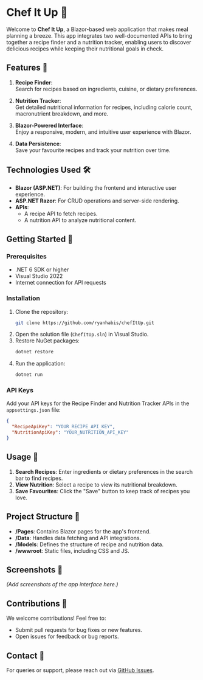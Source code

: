 # Chef It Up 🍴

Welcome to **Chef It Up**, a Blazor-based web application that makes meal planning a breeze. This app integrates two well-documented APIs to bring together a recipe finder and a nutrition tracker, enabling users to discover delicious recipes while keeping their nutritional goals in check.

## Features 🚀

1. **Recipe Finder**:  
   Search for recipes based on ingredients, cuisine, or dietary preferences.
   
2. **Nutrition Tracker**:  
   Get detailed nutritional information for recipes, including calorie count, macronutrient breakdown, and more.
   
3. **Blazor-Powered Interface**:  
   Enjoy a responsive, modern, and intuitive user experience with Blazor.

4. **Data Persistence**:  
   Save your favourite recipes and track your nutrition over time.

## Technologies Used 🛠️

- **Blazor (ASP.NET)**: For building the frontend and interactive user experience.
- **ASP.NET Razor**: For CRUD operations and server-side rendering.
- **APIs**:  
  - A recipe API to fetch recipes.  
  - A nutrition API to analyze nutritional content.

## Getting Started 🏁

### Prerequisites
- .NET 6 SDK or higher
- Visual Studio 2022
- Internet connection for API requests

### Installation
1. Clone the repository:
   ```bash
   git clone https://github.com/ryanhabis/chefItUp.git
   ```
2. Open the solution file (`ChefItUp.sln`) in Visual Studio.
3. Restore NuGet packages:
   ```bash
   dotnet restore
   ```
4. Run the application:
   ```bash
   dotnet run
   ```

### API Keys
Add your API keys for the Recipe Finder and Nutrition Tracker APIs in the `appsettings.json` file:
```json
{
  "RecipeApiKey": "YOUR_RECIPE_API_KEY",
  "NutritionApiKey": "YOUR_NUTRITION_API_KEY"
}
```

## Usage 🥗

1. **Search Recipes**: Enter ingredients or dietary preferences in the search bar to find recipes.
2. **View Nutrition**: Select a recipe to view its nutritional breakdown.
3. **Save Favourites**: Click the "Save" button to keep track of recipes you love.

## Project Structure 📂

- **/Pages**: Contains Blazor pages for the app's frontend.
- **/Data**: Handles data fetching and API integrations.
- **/Models**: Defines the structure of recipe and nutrition data.
- **/wwwroot**: Static files, including CSS and JS.

## Screenshots 📸

*(Add screenshots of the app interface here.)*

## Contributions 🤝

We welcome contributions! Feel free to:
- Submit pull requests for bug fixes or new features.
- Open issues for feedback or bug reports.

## Contact 📧

For queries or support, please reach out via [GitHub Issues](https://github.com/ryanhabis/chefItUp/issues).
